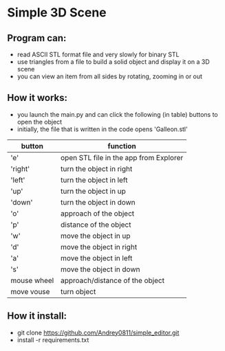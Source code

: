 # Simple 3D Scene
## Program can: 
* read ASCII STL format file and very slowly for binary STL
* use triangles from a file to build a solid object and display it on a 3D scene
* you can view an item from all sides by rotating, zooming in or out

## How it works:
* you launch the main.py and can click the following (in table) buttons to open the object
* initially, the file that is written in the code opens 'Galleon.stl'

button       | function
-------------|--------------------------------------------------
  'e'        | open STL file in the app from Explorer 
 'right'     | turn the object in right
 'left'      | turn the object in left
 'up'        | turn the object in up
 'down'      | turn the object in down
  'o'        | approach of the object
  'p'        | distance of the object
  'w'| move the object in up
  'd'| move the object in right
  'a'| move the object in left
  's'| move the object in down
  mouse wheel| approach/distance of the object
  move vouse | turn object
  
  ## How it install:
  * git clone https://github.com/Andrey0811/simple_editor.git
  * install -r requirements.txt
